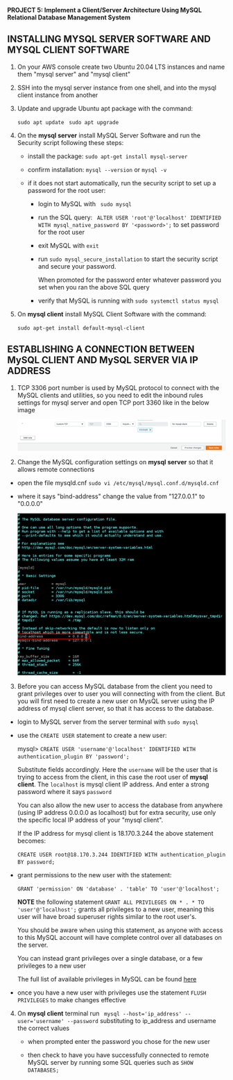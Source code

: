 **PROJECT 5:  Implement a Client/Server Architecture Using MySQL Relational Database Management System**


## INSTALLING MYSQL SERVER SOFTWARE AND MYSQL CLIENT SOFTWARE

1. On your AWS console create two Ubuntu 20.04 LTS instances and name them "mysql server" and "mysql client"


2. SSH into the mysql server instance from one shell, and into the mysql client instance from another


3. Update and upgrade Ubuntu apt package with the command:

    `sudo apt update`
    ` sudo apt upgrade`


4. On the  **mysql server** install MySQL Server Software and run the Security script following these steps:

    - install the package: `sudo apt-get install mysql-server`

    - confirm installation: `mysql --version` or `mysql -v`

    - if it does not start automatically, run the security script to set up a password for the root user:

        - login to MySQL with ` sudo mysql` 

        - run the SQL query:  ` ALTER USER 'root'@'localhost' IDENTIFIED WITH mysql_native_password BY '<password>';` to set password for the root user 

        - exit MySQL with `exit`

        - run `sudo mysql_secure_installation` to start the security script and secure your password.

            When promoted for the password enter whatever password you set when you ran the above SQL query

        - verify that MySQL is running with `sudo systemctl status mysql`


5. On **mysql client** install MySQL Client Software with the command:

    `sudo apt-get install default-mysql-client`


## ESTABLISHING A CONNECTION BETWEEN MySQL CLIENT AND MySQL SERVER VIA IP ADDRESS

1. TCP 3306 port number is used by MySQL protocol to connect with the MySQL clients and utilities, so you need to edit the inbound rules settings for mysql server and open TCP port 3360 like in the below image

    ![port](./images/add_inbound_rule.png)


2. Change the MySQL configuration settings on **mysql server** so that it allows remote connections

- open the file mysqld.cnf `sudo vi /etc/mysql/mysql.conf.d/mysqld.cnf`

- where it says "bind-address" change the value from "127.0.0.1" to "0.0.0.0"

    ![bind](./images/mysql_bind.png)


3. Before you can access MySQL database from the client you need to grant privileges over to user you will connecting with from the client.  But you will first need to create a new user on MysQL server using the IP address of mysql client server, so that it has access to the database.

- login to MySQL server from the server terminal with `sudo mysql`

- use the `CREATE USER` statement to create a new user:

    mysql> `CREATE USER 'username'@'localhost' IDENTIFIED WITH authentication_plugin BY 'password';`
    
    Substitute fields accordingly. Here the `username` will be the user that is trying to access from the client, in this case the root user of **mysql client**. The `localhost` is mysql client IP address. And enter a strong password where it says `password`

    You can also allow the new user to access the database from anywhere (using IP address 0.0.0.0 as localhost) but for extra security, use only the specific local IP address of your "mysql client".
    
    If the IP address for mysql client is 18.170.3.244 the above statement becomes:

    `CREATE USER root@18.170.3.244 IDENTIFIED WITH authentication_plugin BY password;`

- grant permissions to the new user with the statement: 

    `GRANT 'permission' ON 'database' . 'table' TO 'user'@'localhost';`

   **NOTE** the following statement `GRANT ALL PRIVILEGES ON * . * TO 'user'@'localhost';` grants all privileges to a new user, meaning this user will have broad superuser rights similar to the root user's.

   You should be aware when using this statement, as anyone with access to this MySQL account will have complete control over all databases on the server.

    You can instead grant privileges over a single database, or a few privileges to a new user

    The full list of available privileges in MySQL can be found [here](https://dev.mysql.com/doc/refman/8.0/en/privileges-provided.html#privileges-provided-summary)


- once you have a new user with privileges use the statement `FLUSH PRIVILEGES` to make changes effective


4. On **mysql client** terminal run ` mysql --host='ip_address' --user='username' --password`
substituting to ip_address and username the correct values

    - when prompted enter the password you chose for the new user 

    - then check to have you have successfully connected to remote MySQL server by running some SQL queries such as  `SHOW DATABASES;`


